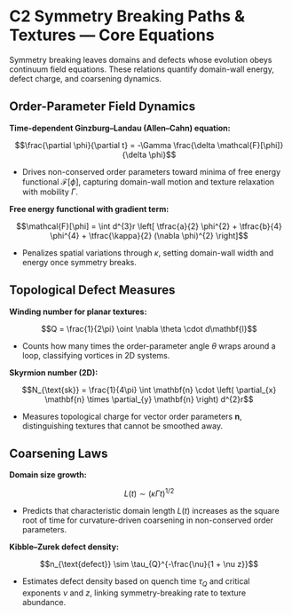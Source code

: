 # C2 Symmetry Breaking Paths & Textures — Core Equations

Symmetry breaking leaves domains and defects whose evolution obeys continuum field equations. These relations quantify domain-wall energy, defect charge, and coarsening dynamics.

## Order-Parameter Field Dynamics
**Time-dependent Ginzburg–Landau (Allen–Cahn) equation:**

$$\frac{\partial \phi}{\partial t} = -\Gamma \frac{\delta \mathcal{F}[\phi]}{\delta \phi}$$

- Drives non-conserved order parameters toward minima of free energy functional $\mathcal{F}[\phi]$, capturing domain-wall motion and texture relaxation with mobility $\Gamma$.

**Free energy functional with gradient term:**

$$\mathcal{F}[\phi] = \int d^{3}r \left[ \tfrac{a}{2} \phi^{2} + \tfrac{b}{4} \phi^{4} + \tfrac{\kappa}{2} (\nabla \phi)^{2} \right]$$

- Penalizes spatial variations through $\kappa$, setting domain-wall width and energy once symmetry breaks.

## Topological Defect Measures
**Winding number for planar textures:**

$$Q = \frac{1}{2\pi} \oint \nabla \theta \cdot d\mathbf{l}$$

- Counts how many times the order-parameter angle $\theta$ wraps around a loop, classifying vortices in 2D systems.

**Skyrmion number (2D):**

$$N_{\text{sk}} = \frac{1}{4\pi} \int \mathbf{n} \cdot \left( \partial_{x} \mathbf{n} \times \partial_{y} \mathbf{n} \right) d^{2}r$$

- Measures topological charge for vector order parameters $\mathbf{n}$, distinguishing textures that cannot be smoothed away.

## Coarsening Laws
**Domain size growth:**

$$L(t) \sim (\kappa \Gamma t)^{1/2}$$

- Predicts that characteristic domain length $L(t)$ increases as the square root of time for curvature-driven coarsening in non-conserved order parameters.

**Kibble–Zurek defect density:**

$$n_{\text{defect}} \sim \tau_{Q}^{-\frac{\nu}{1 + \nu z}}$$

- Estimates defect density based on quench time $\tau_{Q}$ and critical exponents $\nu$ and $z$, linking symmetry-breaking rate to texture abundance.
